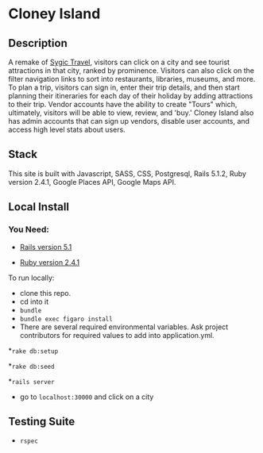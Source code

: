 # Cloney Island

## Description

A remake of [Sygic Travel](https://travel.sygic.com), visitors can click on a city and see tourist attractions in that city, ranked by prominence. Visitors can also click on the filter navigation links to sort into restaurants, libraries, museums, and more. To plan a trip, visitors can sign in, enter their trip details, and then start planning their itineraries for each day of their holiday by adding attractions to their trip. Vendor accounts have the ability to create "Tours" which, ultimately, visitors will be able to view, review, and 'buy.' Cloney Island also has admin accounts that can sign up vendors, disable user accounts, and access high level stats about users. 

## Stack

This site is built with Javascript, SASS, CSS, Postgresql, Rails 5.1.2, Ruby version 2.4.1, Google Places API, Google Maps API.

## Local Install

  ### You Need:
  * [Rails version 5.1](http://installrails.com/)

  * [Ruby version 2.4.1](https://www.ruby-lang.org/en/documentation/installation/)

To run locally: 
  * clone this repo. 
  * cd into it
  * ```bundle```
  * ```bundle exec figaro install```
  * There are several required environmental variables. Ask project contributors for required values to add into application.yml.
  
  *```rake db:setup```
  
  *```rake db:seed```
  
  *```rails server```
  
  * go to ```localhost:30000``` and click on a city

## Testing Suite
* ```rspec```
